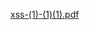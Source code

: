 [xss-(1)-(1)(1).pdf](https://github.com/Monty099/hacker0x01.github.io/files/13689124/xss-.1.-.1.1.pdf)
